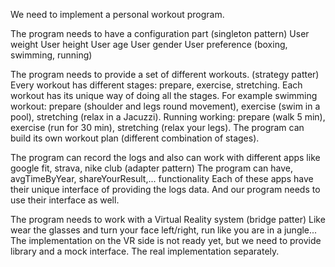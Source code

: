 We need to implement a personal workout program.

The program needs to have a configuration part (singleton pattern)
User weight
User height
User age
User gender
User preference (boxing, swimming, running)

The program needs to provide a set of different workouts. (strategy patter)
Every workout has different stages: prepare, exercise, stretching.
Each workout has its unique way of doing all the stages. For example swimming workout: prepare (shoulder and legs round movement), exercise (swim in a pool), stretching (relax in a Jacuzzi). Running working: prepare (walk 5 min), exercise (run for 30 min), stretching (relax your legs). The program can build its own workout plan (different combination of stages).

The program can record the logs and also can work with different apps like google fit, strava, nike club (adapter pattern)
The program can have, avgTimeByYear, shareYourResult,... functionality
Each of these apps have their unique interface of providing the logs data. And our program needs to use their interface as well.

The program needs to work with a Virtual Reality system (bridge patter)
Like wear the glasses and turn your face left/right, run like you are in a jungle...
The implementation on the VR side is not ready yet, but we need to provide library and a mock interface. The real implementation separately.
